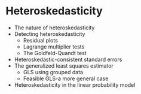 # Heteroskedasticity

- The nature of heteroskedasticity
- Detecting heteroskedasticity
  - Residual plots
  - Lagrange multiplier tests
  - The Goldfeld-Quandt test
- Heteroskedastic-consistent standard errors
- The generalized least squares estimator
  - GLS using grouped data
  - Feasible GLS-a more general case
- Heteroskedasticity in the linear probability model
